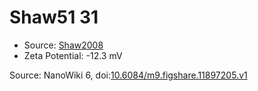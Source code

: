 <a name="material" />

# Shaw51 31
<script type="application/ld+json">
  {
    "@context": "https://schema.org/",
    "@type": "ChemicalSubstance",
    "@id": "https://egonw.github.io/nanowiki/nanowiki61.html#material",
    "http://purl.org/dc/terms/conformsTo":
      {
        "@type": "CreativeWork",
        "@id": "https://bioschemas.org/profiles/ChemicalSubstance/0.4-RELEASE/"
      },
    "identfier": "61",
    "name": "Shaw51 31",
    "url": "https://egonw.github.io/nanowiki/nanowiki61.html#material",
    "sameAs": "http://127.0.0.1/mediawiki/index.php/Special:URIResolver/Shaw51_31"
  }
</script>


* Source: [Shaw2008](articleShaw2008.md)
* Zeta Potential: -12.3 mV


Source: NanoWiki 6, doi:[10.6084/m9.figshare.11897205.v1](https://doi.org/10.6084/m9.figshare.11897205.v1)
